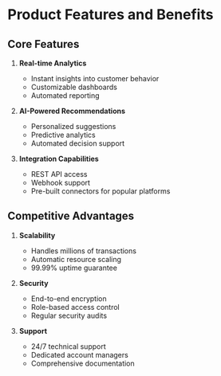 # Product Features and Benefits

## Core Features

1. **Real-time Analytics**
   - Instant insights into customer behavior
   - Customizable dashboards
   - Automated reporting

2. **AI-Powered Recommendations**
   - Personalized suggestions
   - Predictive analytics
   - Automated decision support

3. **Integration Capabilities**
   - REST API access
   - Webhook support
   - Pre-built connectors for popular platforms

## Competitive Advantages

1. **Scalability**
   - Handles millions of transactions
   - Automatic resource scaling
   - 99.99% uptime guarantee

2. **Security**
   - End-to-end encryption
   - Role-based access control
   - Regular security audits

3. **Support**
   - 24/7 technical support
   - Dedicated account managers
   - Comprehensive documentation
